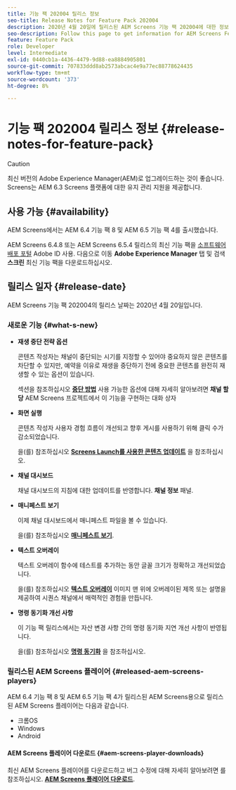 ```yaml
---
title: 기능 팩 202004 릴리스 정보
seo-title: Release Notes for Feature Pack 202004
description: 2020년 4월 20일에 릴리스된 AEM Screens 기능 팩 202004에 대한 정보를 얻으려면 이 페이지를 따르십시오.
seo-description: Follow this page to get information for AEM Screens Feature Pack 202004 released on April 20, 2020.
feature: Feature Pack
role: Developer
level: Intermediate
exl-id: 0440cb1a-4436-4479-9d88-ea8884905801
source-git-commit: 707833ddd8ab2573abcac4e9a77ec88778624435
workflow-type: tm+mt
source-wordcount: '373'
ht-degree: 8%

---
```


# 기능 팩 202004 릴리스 정보 {#release-notes-for-feature-pack}

>[!CAUTION]
>
>최신 버전의 Adobe Experience Manager(AEM)로 업그레이드하는 것이 좋습니다. Screens는 AEM 6.3 Screens 플랫폼에 대한 유지 관리 지원을 제공합니다.

## 사용 가능 {#availability}

AEM Screens에서는 AEM 6.4 기능 팩 8 및 AEM 6.5 기능 팩 4를 출시했습니다.

AEM Screens 6.4.8 또는 AEM Screens 6.5.4 릴리스의 최신 기능 팩을 [소프트웨어 배포 포털](https://experience.adobe.com/#/downloads/content/software-distribution/en/aem.html) Adobe ID 사용. 다음으로 이동 **Adobe Experience Manager** 탭 및 검색 **스크린** 최신 기능 팩을 다운로드하십시오.

## 릴리스 일자 {#release-date}

AEM Screens 기능 팩 202004의 릴리스 날짜는 2020년 4월 20일입니다.

### 새로운 기능 {#what-s-new}

* **재생 중단 전략 옵션**

   콘텐츠 작성자는 채널이 중단되는 시기를 지정할 수 있어야 중요하지 않은 콘텐츠를 차단할 수 있지만, 예약을 이유로 재생을 중단하기 전에 중요한 콘텐츠를 완전히 재생할 수 있는 옵션이 있습니다.

   섹션을 참조하십시오 **[중단 방법](/help/user-guide/channel-assignment.md#interruption-method-channel)** 사용 가능한 옵션에 대해 자세히 알아보려면 **채널 할당** AEM Screens 프로젝트에서 이 기능을 구현하는 대화 상자

* **화면 실행**

   콘텐츠 작성자 사용자 경험 흐름이 개선되고 향후 게시를 사용하기 위해 클릭 수가 감소되었습니다.

   을(를) 참조하십시오 **[Screens Launch를 사용한 콘텐츠 업데이트](launches.md)** 을 참조하십시오.

* **채널 대시보드**

   채널 대시보드의 지침에 대한 업데이트를 반영합니다. **채널 정보** 패널.


* **매니페스트 보기**

   이제 채널 대시보드에서 매니페스트 파일을 볼 수 있습니다.

   을(를) 참조하십시오 **[매니페스트 보기](/help/user-guide/managing-channels.md#view-manifest)**.

* **텍스트 오버레이**

   텍스트 오버레이 함수에 테스트를 추가하는 동안 글꼴 크기가 정확하고 개선되었습니다.

   을(를) 참조하십시오 **[텍스트 오버레이](text-overlay.md)** 이미지 맨 위에 오버레이된 제목 또는 설명을 제공하여 시퀀스 채널에서 매력적인 경험을 만듭니다.

* **명령 동기화 개선 사항**

   이 기능 팩 릴리스에서는 자산 변경 사항 간의 명령 동기화 지연 개선 사항이 반영됩니다.

   을(를) 참조하십시오 **[명령 동기화](using-command-sync.md)** 을 참조하십시오.

### 릴리스된 AEM Screens 플레이어 {#released-aem-screens-players}

AEM 6.4 기능 팩 8 및 AEM 6.5 기능 팩 4가 릴리스된 AEM Screens용으로 릴리스된 AEM Screens 플레이어는 다음과 같습니다.

* 크롬OS
* Windows
* Android

#### AEM Screens 플레이어 다운로드  {#aem-screens-player-downloads}

최신 AEM Screens 플레이어를 다운로드하고 버그 수정에 대해 자세히 알아보려면 를 참조하십시오. **[AEM Screens 플레이어 다운로드](https://download.macromedia.com/screens/)**.

